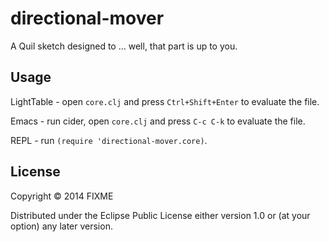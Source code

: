 # directional-mover

A Quil sketch designed to ... well, that part is up to you.

## Usage

LightTable - open `core.clj` and press `Ctrl+Shift+Enter` to evaluate the file.

Emacs - run cider, open `core.clj` and press `C-c C-k` to evaluate the file.

REPL - run `(require 'directional-mover.core)`.

## License

Copyright © 2014 FIXME

Distributed under the Eclipse Public License either version 1.0 or (at
your option) any later version.

